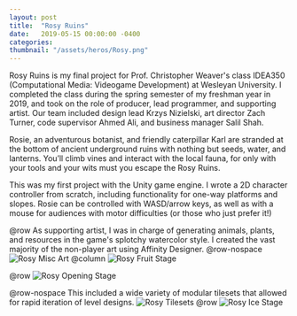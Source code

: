 ```yaml
---
layout: post
title:  "Rosy Ruins"
date:   2019-05-15 00:00:00 -0400
categories: 
thumbnail: "/assets/heros/Rosy.png"
---
```

Rosy Ruins is my final project for Prof. Christopher Weaver's class IDEA350 (Computational Media: Videogame Development) at Wesleyan University. I completed the class during the spring semester of my freshman year in 2019, and took on the role of producer, lead programmer, and supporting artist. Our team included design lead Krzys Nizielski, art director Zach Turner, code supervisor Ahmed Ali, and business manager Salil Shah.

Rosie, an adventurous botanist, and friendly caterpillar Karl are stranded at the bottom of ancient underground ruins with nothing but seeds, water, and lanterns. You’ll climb vines and interact with the local fauna, for only with your tools and your wits must you escape the Rosy Ruins.

This was my first project with the Unity game engine. I wrote a 2D character controller from scratch, including functionality for one-way platforms and slopes. Rosie can be controlled with WASD/arrow keys, as well as with a mouse for audiences with motor difficulties (or those who just prefer it!)

@row
As supporting artist, I was in charge of generating animals, plants, and resources in the game's splotchy watercolor style. I created the vast majority of the non-player art using Affinity Designer.
@row-nospace
![Rosy Misc Art](/assets/rosy/Rosy%20Misc.png)
@column
![Rosy Fruit Stage](/assets/rosy/Rosy%20Fruit.png)

@row
![Rosy Opening Stage](/assets/rosy/Rosy%20Dirt.png)

@row-nospace
This included a wide variety of modular tilesets that allowed for rapid iteration of level designs.
![Rosy Tilesets](/assets/rosy/Rosy%20Tiles.png)
@row
![Rosy Ice Stage](/assets/rosy/Rosy%20Ice.png)